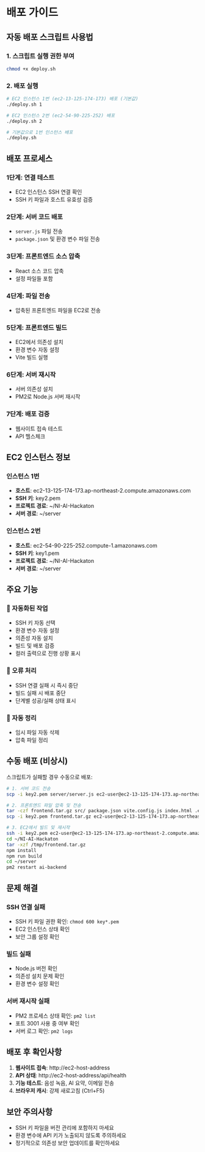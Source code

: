 # 배포 가이드

## 자동 배포 스크립트 사용법

### 1. 스크립트 실행 권한 부여
```bash
chmod +x deploy.sh
```

### 2. 배포 실행
```bash
# EC2 인스턴스 1번 (ec2-13-125-174-173) 배포 (기본값)
./deploy.sh 1

# EC2 인스턴스 2번 (ec2-54-90-225-252) 배포
./deploy.sh 2

# 기본값으로 1번 인스턴스 배포
./deploy.sh
```

## 배포 프로세스

### 1단계: 연결 테스트
- EC2 인스턴스 SSH 연결 확인
- SSH 키 파일과 호스트 유효성 검증

### 2단계: 서버 코드 배포
- `server.js` 파일 전송
- `package.json` 및 환경 변수 파일 전송

### 3단계: 프론트엔드 소스 압축
- React 소스 코드 압축
- 설정 파일들 포함

### 4단계: 파일 전송
- 압축된 프론트엔드 파일을 EC2로 전송

### 5단계: 프론트엔드 빌드
- EC2에서 의존성 설치
- 환경 변수 자동 설정
- Vite 빌드 실행

### 6단계: 서버 재시작
- 서버 의존성 설치
- PM2로 Node.js 서버 재시작

### 7단계: 배포 검증
- 웹사이트 접속 테스트
- API 헬스체크

## EC2 인스턴스 정보

### 인스턴스 1번
- **호스트**: ec2-13-125-174-173.ap-northeast-2.compute.amazonaws.com
- **SSH 키**: key2.pem
- **프로젝트 경로**: ~/NI-AI-Hackaton
- **서버 경로**: ~/server

### 인스턴스 2번
- **호스트**: ec2-54-90-225-252.compute-1.amazonaws.com
- **SSH 키**: key1.pem
- **프로젝트 경로**: ~/NI-AI-Hackaton
- **서버 경로**: ~/server

## 주요 기능

### 🎯 자동화된 작업
- SSH 키 자동 선택
- 환경 변수 자동 설정
- 의존성 자동 설치
- 빌드 및 배포 검증
- 컬러 출력으로 진행 상황 표시

### 🔧 오류 처리
- SSH 연결 실패 시 즉시 중단
- 빌드 실패 시 배포 중단
- 단계별 성공/실패 상태 표시

### 🧹 자동 정리
- 임시 파일 자동 삭제
- 압축 파일 정리

## 수동 배포 (비상시)

스크립트가 실패할 경우 수동으로 배포:

```bash
# 1. 서버 코드 전송
scp -i key2.pem server/server.js ec2-user@ec2-13-125-174-173.ap-northeast-2.compute.amazonaws.com:~/server/

# 2. 프론트엔드 파일 압축 및 전송
tar -czf frontend.tar.gz src/ package.json vite.config.js index.html .env
scp -i key2.pem frontend.tar.gz ec2-user@ec2-13-125-174-173.ap-northeast-2.compute.amazonaws.com:/tmp/

# 3. EC2에서 빌드 및 재시작
ssh -i key2.pem ec2-user@ec2-13-125-174-173.ap-northeast-2.compute.amazonaws.com
cd ~/NI-AI-Hackaton
tar -xzf /tmp/frontend.tar.gz
npm install
npm run build
cd ~/server
pm2 restart ai-backend
```

## 문제 해결

### SSH 연결 실패
- SSH 키 파일 권한 확인: `chmod 600 key*.pem`
- EC2 인스턴스 상태 확인
- 보안 그룹 설정 확인

### 빌드 실패
- Node.js 버전 확인
- 의존성 설치 문제 확인
- 환경 변수 설정 확인

### 서버 재시작 실패
- PM2 프로세스 상태 확인: `pm2 list`
- 포트 3001 사용 중 여부 확인
- 서버 로그 확인: `pm2 logs`

## 배포 후 확인사항

1. **웹사이트 접속**: http://ec2-host-address
2. **API 상태**: http://ec2-host-address/api/health
3. **기능 테스트**: 음성 녹음, AI 요약, 이메일 전송
4. **브라우저 캐시**: 강제 새로고침 (Ctrl+F5)

## 보안 주의사항

- SSH 키 파일을 버전 관리에 포함하지 마세요
- 환경 변수에 API 키가 노출되지 않도록 주의하세요
- 정기적으로 의존성 보안 업데이트를 확인하세요